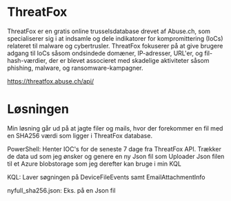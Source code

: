 # ThreatFox
ThreatFox er en gratis online trusselsdatabase drevet af Abuse.ch, som specialiserer sig i at indsamle og dele indikatorer for kompromittering (IoCs) relateret til malware og cybertrusler. ThreatFox fokuserer på at give brugere adgang til IoCs såsom ondsindede domæner, IP-adresser, URL'er, og fil-hash-værdier, der er blevet associeret med skadelige aktiviteter såsom phishing, malware, og ransomware-kampagner.

https://threatfox.abuse.ch/api/

# Løsningen
Min løsning går ud på at jagte filer og mails, hvor der forekommer en fil med en SHA256 værdi som ligger i ThreatFox database.

PowerShell:
Henter IOC's for de seneste 7 dage fra ThreatFox API.
Trækker de data ud som jeg ønsker og genere en ny Json fil som Uploader Json filen til et Azure blobstorage som jeg derefter kan bruge i min KQL

KQL: 
Laver søgningen på DeviceFileEvents  samt EmailAttachmentInfo

nyfull_sha256.json:
Eks. på en Json fil
